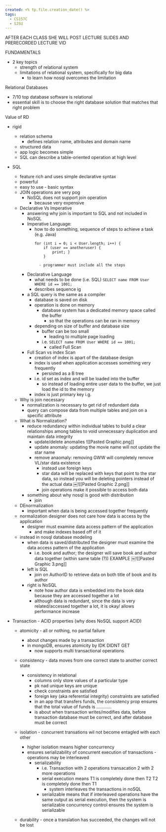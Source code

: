 ```yaml
---
created: <% tp.file.creation_date() %>
tags:
  - CS157C
  - SJSU
---
```

AFTER EACH CLASS SHE WILL POST LECTURE SLIDES AND PRERECORDED LECTURE VID

FUNDAMENTALS
- 2 key topics
	- strength of relational system
	- limitations of relational system, specifically for big data
		- to learn how nosql overcomes the limitation

Relational Databases
- 7/10 top database software is relational
- essential skill is to choose the right database solution that matches that right problem

Value of RD
- rigid
	- relation schema
		- defines relation name, attributes and domain name
	- structured data 
	- app logic becomes simple
	 - SQL can describe a table-oriented operation at high level
- SQL
	- feature rich and uses simple declarative syntax
	- powerful
	- easy to use - basic syntax
	- JOIN operations are very pog
		- NoSQL does not support join operation
			- because very expensive 
	- Declarative Vs Imperative
		- answering why join is important to SQL and not included in  NoSQL
		- Imperative Language:
			- how to do something, sequence of steps to achieve a task (e.g. Java)
				```User[] user = new User[100];
				for (int i = 0; i < User.length; i++) {
					if (user == anotheruser) {
						print; }
					}
				```
					- programmer must include all the steps
		- Declarative Language
			- what needs to be done (i.e. SQL)
				```SELECT name FROM User WHERE id == 1001;```
			- describes sequence ig
		- a SQL query is the same as a compiler
			- database is saved on disk
			- operation is done on memory
				- database system has a dedicated memory space called the buffer
					- so that the operations can be ran in memory
			- depending on size of buffer and database size
				- buffer can be too small
					- leading to multiple page loading
				- i.e. ```SELECT name FROM User WHERE id == 1001;```
					- called Full Scan
		- Full Scan vs index Scan
			- creation of index is apart of the database design
			- index is used when application accesses something very frequently
				- persisted as a B tree
			- i.e. id set as index and will be loaded into the buffer
				- so instead of loading entire user data to the buffer, we just load the id to the memory 
			- index is just primary key i.g.
	- Why is join necessary
		- normalization is necessary to get rid of redundant data
		- query can compose data from multiple tables and join on a specific attribute
	- What is Normalization?
		- reduce redundancy within individual tables to build a clear relationships among tables to void unnecessary duplication and maintain data integrity
			- update/delete anomalies
		![[Pasted Graphic.png]]
			- update anomaly: updating the movie name will not update the star name
			- remove anaomaly: removing GWW will completely remove VL/star data existence 
				- instead use foreign keys
				- star data will be replaced with keys that point to the star data, so instead you will be deleting pointers instead of the actual data
				￼![[Pasted Graphic 2.png]]
				- join operations make it possible to access both data
		- something about why nosql is good with distribution
			- join 
	- DEnormalization
		- important when data is being accessed together frequently
	- normalization designer does not care how data is access by the application
		- designer must examine data access pattern of the application
			- and make indexes based off of it
	- instead in nosql database modeling
		- when data is saved/distributed the designer must examine the data access pattern of the application
			- i.e. book and author; the designer will save book and author data together (within same table (?))
	EXAMPLE
	￼![[Pasted Graphic 3.png]]
		- left is SQL
			- join on AuthorID to retrieve data on both title of book and its author
		- right is NoSQL
			- note how author data is embedded into the book data because they are accessed together a lot
			- although data is redundant, since the data is very related/accessed together a lot, it is okay/ allows performance increase	
		
- Transaction - ACID properties (why does NoSQL support ACID)
	- atomicity - all or nothing, no partial failure
		- about changes made by a transaction
		- in mongoDB, ensures atomicity by IDK DIDNT GET
			- now supports multi transactional operations
	- consistency - data moves from one correct state to another correct state
		- consistency in relational
			- columns only store values of a particular type
			- pk nad unique keys are unique
			- check constraints are satisfied
			- foreign key (aka referential integrity) constraints are satisfied
			- in an app that transfers funds, the consistency prop ensures that the total value of funds is …………
			- is about when transaction writes/modifies data, before transaction database must be correct, and after database must be correct
		
	- isolation - concurrent transations wil not become entagled with each other
		- higher isolation means higher concurrency
		- ensures serializability of concurrent execution of transactions - operations may be interleaved
			- serializability
				- i.e. Transaction with 2 operations
					transacation 2 with 2 more operations
				- serial execution means T1 is completely done then T2
							        T2 is completely done then T1
					- system interleaves the transactions in noSQL
				- serializable means that if interleaved operations have the same output as serial execution, then the system is serializable 
		concurrency control ensures the system is serializable
	- durability - once a translation has succeeded, the changes will not be lost